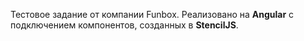 Тестовое задание от компании Funbox. Реализовано на **Angular** с подключением компонентов, созданных в **StencilJS**.
